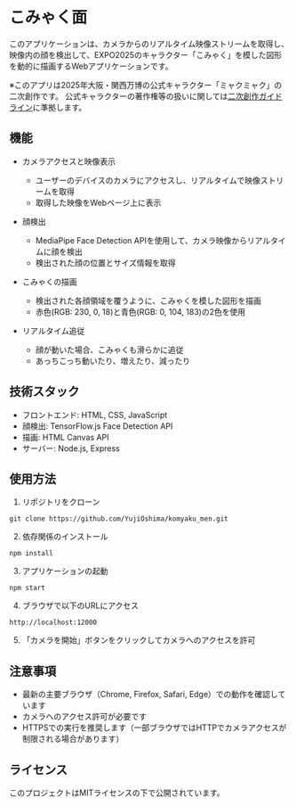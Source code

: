 # こみゃく面

このアプリケーションは、カメラからのリアルタイム映像ストリームを取得し、映像内の顔を検出して、EXPO2025のキャラクター「こみゃく」を模した図形を動的に描画するWebアプリケーションです。

※このアプリは2025年大阪・関西万博の公式キャラクター「ミャクミャク」の二次創作です。
公式キャラクターの著作権等の扱いに関しては[二次創作ガイドライン](https://www.expo2025.or.jp/wp/wp-content/themes/expo2025orjp_2022/assets/pdf/character/character_terms.pdf)に準拠します。

## 機能

- カメラアクセスと映像表示
  - ユーザーのデバイスのカメラにアクセスし、リアルタイムで映像ストリームを取得
  - 取得した映像をWebページ上に表示

- 顔検出
  - MediaPipe Face Detection APIを使用して、カメラ映像からリアルタイムに顔を検出
  - 検出された顔の位置とサイズ情報を取得

- こみゃくの描画
  - 検出された各顔領域を覆うように、こみゃくを模した図形を描画
  - 赤色(RGB: 230, 0, 18)と青色(RGB: 0, 104, 183)の2色を使用

- リアルタイム追従
  - 顔が動いた場合、こみゃくも滑らかに追従
  - あっちこっち動いたり、増えたり、減ったり

## 技術スタック

- フロントエンド: HTML, CSS, JavaScript
- 顔検出: TensorFlow.js Face Detection API
- 描画: HTML Canvas API
- サーバー: Node.js, Express

## 使用方法

1. リポジトリをクローン
```
git clone https://github.com/YujiOshima/komyaku_men.git
```

2. 依存関係のインストール
```
npm install
```

3. アプリケーションの起動
```
npm start
```

4. ブラウザで以下のURLにアクセス
```
http://localhost:12000
```

5. 「カメラを開始」ボタンをクリックしてカメラへのアクセスを許可

## 注意事項

- 最新の主要ブラウザ（Chrome, Firefox, Safari, Edge）での動作を確認しています
- カメラへのアクセス許可が必要です
- HTTPSでの実行を推奨します（一部ブラウザではHTTPでカメラアクセスが制限される場合があります）

## ライセンス

このプロジェクトはMITライセンスの下で公開されています。